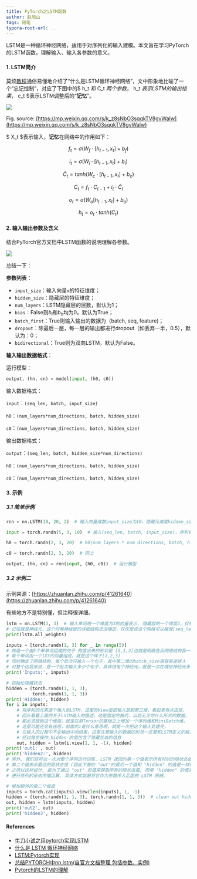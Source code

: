 ```yaml
---
title: PyTorch之LSTM函数
author: 赵旭山
tags: 随笔
typora-root-url: ..
---
```


LSTM是一种循环神经网络，适用于对序列化的输入建模。本文旨在学习PyTorch的LSTM函数，理解输入、输入各参数的意义。

#### 1. LSTM简介

莫烦[教程](https://morvanzhou.github.io/tutorials/machine-learning/torch/4-02-B-LSTM/)通俗易懂地介绍了“什么是LSTM循环神经网络”，文中形象地比喻了一个“忘记控制”，对应了下图中的$ h_t $和$ C_t $两个参数，$ h_t $表示LSTM的输出结果，$ c_t $表示LSTM调整后的“**记忆**”。

![](/assets/images/lstmNetStructure202003141709.jpg)

Fig. source: [https://mp.weixin.qq.com/s/k_z8sNbO3sqqkTV8gvWaIw](https://mp.weixin.qq.com/s/k_z8sNbO3sqqkTV8gvWaIw)

$ X_t $表示输入，**记忆**在网络中的作用如下：

$$ f_t = \sigma (W_f \cdot [h_{t-1}, x_t]  + b_f) $$

$$ i_t = \sigma(W_i \cdot [h_{t-1}, x_t] + b_i) $$

$$ \widetilde{C}_t = tanh(W_c \cdot [h_{t-1}, x_t] + b_c) $$

$$ C_t = f_t \cdot C_{t-1} + i_t \cdot \widetilde{C}_t $$

$$ o_t = \sigma (W_o [h_{t-1}, x_t] + b_o) $$

$$ h_t = o_t \cdot tanh(C_t) $$



#### 2. 输入输出参数及含义

结合PyTorch官方文档中LSTM函数的说明理解各参数。

![](/assets/images/pytorchLSTMDescription202003141603.jpg)

总结一下：

**参数列表**：

* `input_size`：输入向量`x`的特征维度；
* `hidden_size`：隐藏层的特征维度；
* `num_layers`：LSTM隐藏层的层数，默认为1；
* `bias`：False则$b_i$和$b_h$均为0。默认为True；
* `batch_first`：True则输入输出的数据为（batch, seq, feature)；
* `dropout`：除最后一层，每一层的输出都进行dropout（如丢弃一半，0.5），默认为：0；
* `bidirectional`：True则为双向LSTM，默认为False。

**输入输出数据格式**：

运行模型：

```python
output, (hn, cn) = model(input, (h0, c0))
```

输入数据格式：

`input`：`(seq_len, batch, input_size)`

`h0`：`(num_layers*num_directions, batch, hidden_size)`

`c0`：`(num_layers*num_directions, batch, hidden_size)`

输出数据格式：

`output`：`(seq_len, batch, hidden_size*num_directions)`

`h0`：`(num_layers*num_directions, batch, hidden_size)`

`c0`：`(num_layers*num_directions, batch, hidden_size)`

#### 3. 示例

##### 3.1 简单示例

```python
rnn = nn.LSTM(10, 20, 2)  # 输入向量维数input_size为10，隐藏元维度hidden_size为20，2个LSTM层num_layers串联（默认为1层）

input = torch.randn(5, 3, 10)  # 输入(seq_len, batch, input_size)，序列长度为5，batch为3，输入维度为10

h0 = torch.randn(2, 3, 20)  # h0(num_layers * num_directions, batch, hidden_size)

c0 = torch.randn(2, 3, 20)  # 同上

output, (hn, cn) = rnn(input, (h0, c0))  # 运行模型
```



##### 3.2 示例二

示例来源：[https://zhuanlan.zhihu.com/p/41261640](https://zhuanlan.zhihu.com/p/41261640)

有些地方不是特别懂，但注释很详细。

```python
lstm = nn.LSTM(3, 3)  # 输入单词用一个维度为3的向量表示, 隐藏层的一个维度3，仅有一层的神经元，
# 记住就是神经元，这个时候神经层的详细结构还没确定，仅仅是说这个网络可以接受[seq_len,batch_size,3]的数据输入
print(lstm.all_weights)

inputs = [torch.randn(1, 3) for _ in range(5)]
# 构造一个由5个单单词组成的句子 构造出来的形状是 [5,1,3]也就是明确告诉网络结构我一个句子由5个单词组成，
# 每个单词由一个1X3的向量组成，就是这个样子[1,2,3]
# 同时确定了网络结构，每个批次只输入一个句子，其中第二维的batch_size很容易迷惑人
# 对整个这层来说，是一个批次输入多少个句子，具体但每个神经元，就是一次性喂给神经元多少个单词。
print('Inputs:', inputs)

# 初始化隐藏状态
hidden = (torch.randn(1, 1, 3),
          torch.randn(1, 1, 3))
print('Hidden:', hidden)
for i in inputs:
    # 将序列的元素逐个输入到LSTM，这里的View是把输入放到第三维，看起来有点古怪，
    # 回头看看上面的关于LSTM输入的描述，这是固定的格式，以后无论你什么形式的数据，
    # 都必须放到这个维度。就是在原Tensor的基础之上增加一个序列维和MiniBatch维，
    # 这里可能还会有迷惑，前面的1是什么意思啊，就是一次把这个输入处理完，
    # 在输入的过程中不会输出中间结果，这里注意输入的数据的形状一定要和LSTM定义的输入形状一致。
    # 经过每步操作,hidden 的值包含了隐藏状态的信息
    out, hidden = lstm(i.view(1, 1, -1), hidden)
print('out1:', out)
print('hidden2:', hidden)
# 另外, 我们还可以一次对整个序列进行训练. LSTM 返回的第一个值表示所有时刻的隐状态值,
# 第二个值表示最近的隐状态值 (因此下面的 "out"的最后一个值和 "hidden" 的值是一样的).
# 之所以这样设计, 是为了通过 "out" 的值来获取所有的隐状态值, 而用 "hidden" 的值来
# 进行序列的反向传播运算, 具体方式就是将它作为参数传入后面的 LSTM 网络.

# 增加额外的第二个维度
inputs = torch.cat(inputs).view(len(inputs), 1, -1)
hidden = (torch.randn(1, 1, 3), torch.randn(1, 1, 3))  # clean out hidden state
out, hidden = lstm(inputs, hidden)
print('out2', out)
print('hidden3', hidden)
```





#### References

* [牛刀小试之用pytorch实现LSTM](https://mp.weixin.qq.com/s/k_z8sNbO3sqqkTV8gvWaIw)
* [什么是 LSTM 循环神经网络](https://morvanzhou.github.io/tutorials/machine-learning/torch/4-02-B-LSTM/)
* [LSTM:Pytorch实现](https://blog.ddlee.cn/posts/7b4533bb/)
* [总结PYTORCH中nn.lstm(自官方文档整理 包括参数、实例)](https://www.pianshen.com/article/9440379844/)
* [Pytorch的LSTM的理解](https://zhuanlan.zhihu.com/p/41261640)

